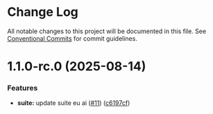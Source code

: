 # Change Log

All notable changes to this project will be documented in this file.
See [Conventional Commits](https://conventionalcommits.org) for commit guidelines.

# 1.1.0-rc.0 (2025-08-14)


### Features

* **suite:** update suite eu ai ([#11](https://github.com/zerobias-org/suite/issues/11)) ([c6197cf](https://github.com/zerobias-org/suite/commit/c6197cfce75d9ff421342b189a0bb590aef15d88))
